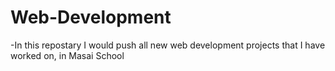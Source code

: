 # Web-Development
 -In this repostary I would push all new web development projects that I have worked on, in Masai School

